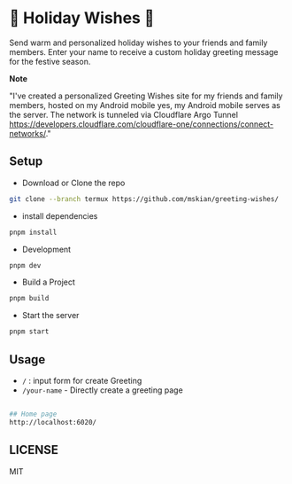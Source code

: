 # 🎄 Holiday Wishes 🎉  

Send warm and personalized holiday wishes to your friends and family members. Enter your name to receive a custom holiday greeting message for the festive season.  

**Note**  

"I've created a personalized Greeting Wishes site for my friends and family members, hosted on my Android mobile yes, my Android mobile serves as the server. The network is tunneled via Cloudflare Argo Tunnel <https://developers.cloudflare.com/cloudflare-one/connections/connect-networks/>."  

## Setup

- Download or Clone the repo

```sh
git clone --branch termux https://github.com/mskian/greeting-wishes/
```

- install dependencies

```sh
pnpm install
```

- Development

```sh
pnpm dev
```

- Build a Project

```sh
pnpm build
```

- Start the server

```sh
pnpm start
```

## Usage

- `/` : input form for create Greeting
- `/your-name` - Directly create a greeting page  

```sh

## Home page
http://localhost:6020/

```

## LICENSE

MIT
